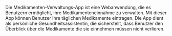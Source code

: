 Die Medikamenten-Verwaltungs-App ist eine Webanwendung, 
die es Benutzern ermöglicht, ihre Medikamenteneinnahme zu verwalten. 
Mit dieser App können Benutzer ihre täglichen Medikamente eintragen.
Die App dient als persönliche Gesundheitsassistentin, die sicherstellt, 
dass Benutzer den Überblick über die Medikamente die sie einnehmen müssen nicht verlieren.
